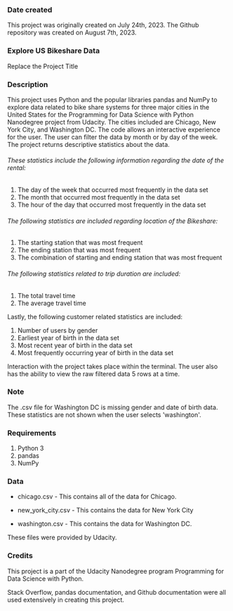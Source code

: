 ### Date created
This project was originally created on July 24th, 2023. The Github repository was created on August 7th, 2023.

### Explore US Bikeshare Data
Replace the Project Title

### Description
This project uses Python and the popular libraries pandas and NumPy to explore data related to bike share systems for three major cities in the United States for the Programming for Data Science with Python Nanodegree project from Udacity. The cities included are Chicago, New York City, and Washington DC. The code allows an interactive experience for the user. The user can filter the data by month or by day of the week. The project returns descriptive statistics about the data.

###### These statistics include the following information regarding the date of the rental:
1) The day of the week that occurred most frequently in the data set
2) The month that occurred most frequently in the data set
3) The hour of the day that occurred most frequently in the data set

###### The following statistics are included regarding location of the Bikeshare:
1) The starting station that was most frequent
2) The ending station that was most frequent
3) The combination of starting and ending station that was most frequent

###### The following statistics related to trip duration are included:
1) The total travel time
2) The average travel time

Lastly, the following customer related statistics are included:
1) Number of users by gender
2) Earliest year of birth in the data set
3) Most recent year of birth in the data set
4) Most frequently occurring year of birth in the data set

Interaction with the project takes place within the terminal.
The user also has the ability to view the raw filtered data 5 rows at a time.

### Note
The .csv file for Washington DC is missing gender and date of birth data. These statistics are not shown when the user selects 'washington'.

### Requirements
1) Python 3
2) pandas
3) NumPy

### Data
* chicago.csv - This contains all of the data for Chicago.

* new_york_city.csv - This contains the data for New York City

* washington.csv - This contains the data for Washington DC.

These files were provided by Udacity.

### Credits
This project is a part of the Udacity Nanodegree program Programming for Data Science with Python.

Stack Overflow, pandas documentation, and Github documentation were all used extensively in creating this project.
